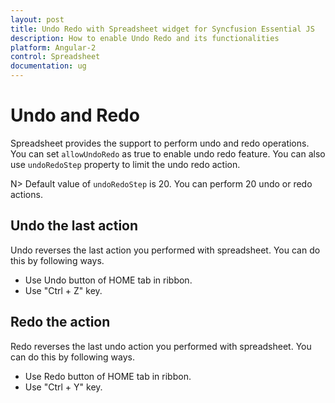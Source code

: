```yaml
---
layout: post
title: Undo Redo with Spreadsheet widget for Syncfusion Essential JS
description: How to enable Undo Redo and its functionalities
platform: Angular-2
control: Spreadsheet
documentation: ug
--- 
```


# Undo and Redo

Spreadsheet provides the support to perform undo and redo operations. You can set `allowUndoRedo` as true to enable undo redo feature. You can also use `undoRedoStep` property to limit the undo redo action.

N> Default value of `undoRedoStep` is 20. You can perform 20 undo or redo actions.

## Undo the last action

Undo reverses the last action you performed with spreadsheet. You can do this by following ways.

* Use Undo button of HOME tab in ribbon.
* Use "Ctrl + Z" key.

## Redo the action

Redo reverses the last undo action you performed with spreadsheet. You can do this by following ways.

* Use Redo button of HOME tab in ribbon.
* Use "Ctrl + Y" key.